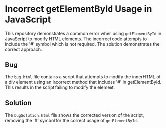 # Incorrect getElementById Usage in JavaScript
This repository demonstrates a common error when using `getElementById` in JavaScript to modify HTML elements.  The incorrect code attempts to include the '#' symbol which is not required.
The solution demonstrates the correct approach.

## Bug
The `bug.html` file contains a script that attempts to modify the innerHTML of a div element using an incorrect method that includes '#' in getElementById. This results in the script failing to modify the element.

## Solution
The `bugSolution.html` file shows the corrected version of the script, removing the '#' symbol for the correct usage of `getElementById`.
